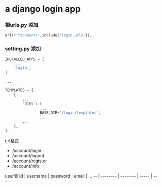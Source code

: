 # a django login app 

### 根urls.py 添加
```python
url(r'^account/',include('login.urls')),
```

### setting.py 添加
```python
INSTALLED_APPS = [
    ...
    'login',
]

...

TEMPLATES = [
    {
        ...
        'DIRS': [
                ...
                BASE_DIR+'/login/templates',
                ],
        ...
    },
]

```

url格式 
* /account/login
* /account/logout
* /account/register
* /account/info

user表
id | username | password | email | ...
-- | -------- | -------- | ----- | ---

